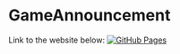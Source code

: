 # GameAnnouncement
Link to the website below:
[![GitHub Pages](https://img.shields.io/badge/GitHub-Pages-blue?style=flat-square&logo=github)]([https://<username>.github.io/<repository-name>](https://bytemehard.github.io/GameAnnouncement/))
